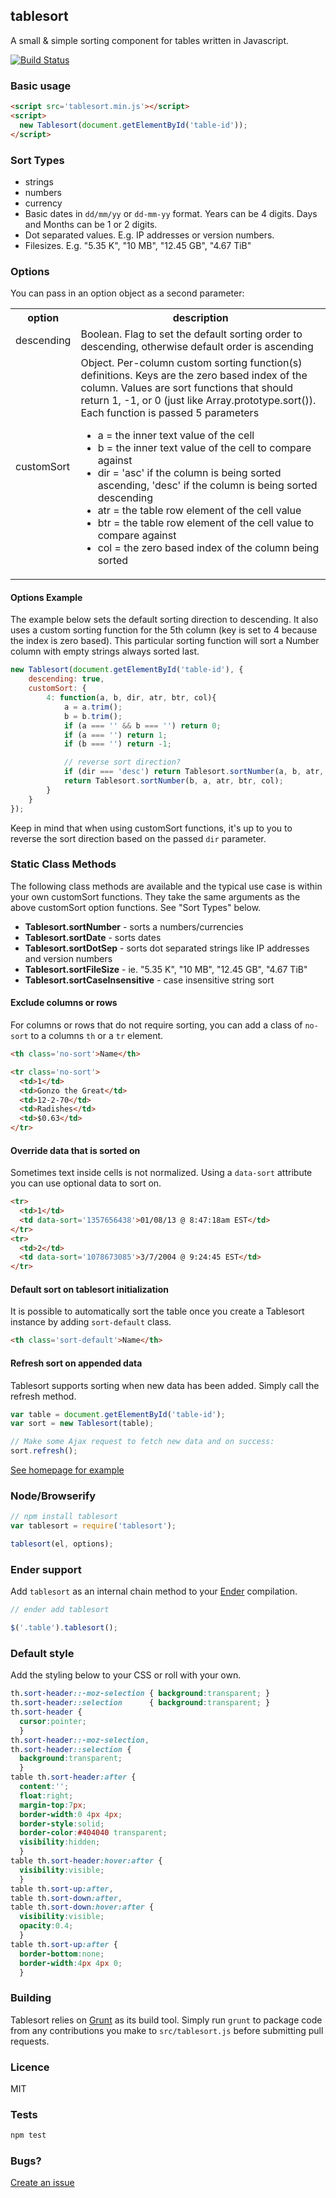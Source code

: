 tablesort
---

A small & simple sorting component for tables written in Javascript.

[![Build Status](https://travis-ci.org/tristen/tablesort.png?Zeqckz55oF1LjKHEqHT7)](https://travis-ci.org/tristen/tablesort)

### Basic usage

``` html
<script src='tablesort.min.js'></script>
<script>
  new Tablesort(document.getElementById('table-id'));
</script>
```
### Sort Types

* strings
* numbers
* currency
* Basic dates in `dd/mm/yy` or `dd-mm-yy` format. Years can be 4 digits. Days and Months can be 1 or 2 digits.
* Dot separated values. E.g. IP addresses or version numbers.
* Filesizes. E.g. "5.35 K", "10 MB", "12.45 GB", "4.67 TiB"

### Options

You can pass in an option object as a second parameter:

<table>
<tbody>
<tr>
<th>option</th>
<th>description</th>
</tr>
<tr>
<td>descending</td><td>Boolean. Flag to set the default sorting order to descending, otherwise default order is ascending</td>
</tr>
<tr>
<td>customSort</td>
<td>Object. Per-column custom sorting function(s) definitions.  Keys are the zero based index of the column.  Values are sort functions that should return 1, -1, or 0 (just like Array.prototype.sort()).  Each function is passed 5 parameters <ul>
<li>a = the inner text value of the cell</li>
<li>b = the inner text value of the cell to compare against</li>
<li>dir = 'asc' if the column is being sorted ascending, 'desc' if the column is being sorted descending</li>
<li>atr = the table row element of the cell value</li>
<li>btr = the table row element of the cell value to compare against</li>
<li>col = the zero based index of the column being sorted</li></ul></td>
</tr>
</tbody>
</table>

#### Options Example 
The example below sets the default sorting direction to descending. It also uses a custom sorting function for the 5th column (key is set to 4 because the index is zero based). This particular sorting function will sort a Number column with empty strings always sorted last.

``` js
new Tablesort(document.getElementById('table-id'), {
    descending: true,
    customSort: {
        4: function(a, b, dir, atr, btr, col){
            a = a.trim();
            b = b.trim();
            if (a === '' && b === '') return 0; 
            if (a === '') return 1;
            if (b === '') return -1;

            // reverse sort direction?
            if (dir === 'desc') return Tablesort.sortNumber(a, b, atr, btr, col);
            return Tablesort.sortNumber(b, a, atr, btr, col); 
        } 
    }
});
```
Keep in mind that when using customSort functions, it's up to you to reverse the sort direction based on the passed `dir` parameter.

### Static Class Methods
The following class methods are available and the typical use case is within your own customSort functions.  They take the same arguments as the above customSort option functions. See "Sort Types" below.

* **Tablesort.sortNumber** - sorts a numbers/currencies
* **Tablesort.sortDate** - sorts dates
* **Tablesort.sortDotSep** - sorts dot separated strings like IP addresses and version numbers 
* **Tablesort.sortFileSize** - ie. "5.35 K", "10 MB", "12.45 GB", "4.67 TiB" 
* **Tablesort.sortCaseInsensitive** - case insensitive string sort

#### Exclude columns or rows
For columns or rows that do not require sorting, you can add a class of `no-sort` to a columns `th` or a `tr` element.
``` html
<th class='no-sort'>Name</th>

<tr class='no-sort'>
  <td>1</td>
  <td>Gonzo the Great</td>
  <td>12-2-70</td>
  <td>Radishes</td>
  <td>$0.63</td>
</tr>
```

#### Override data that is sorted on
Sometimes text inside cells is not normalized. Using a `data-sort` attribute you can use optional data to sort on.

``` html
<tr>
  <td>1</td>
  <td data-sort='1357656438'>01/08/13 @ 8:47:18am EST</td>
</tr>
<tr>
  <td>2</td>
  <td data-sort='1078673085'>3/7/2004 @ 9:24:45 EST</td>
</tr>
```

#### Default sort on tablesort initialization
It is possible to automatically sort the table once you create a Tablesort instance by adding `sort-default` class.

``` html
<th class='sort-default'>Name</th>
```

#### Refresh sort on appended data
Tablesort supports sorting when new data has been added. Simply call the refresh method.

``` js
var table = document.getElementById('table-id');
var sort = new Tablesort(table);

// Make some Ajax request to fetch new data and on success:
sort.refresh();
```

[See homepage for example](http://tristen.ca/tablesort/demo/#refresh)

### Node/Browserify

``` js
// npm install tablesort
var tablesort = require('tablesort');

tablesort(el, options);
```

### Ender support
Add `tablesort` as an internal chain method to your [Ender](https://github.com/ender-js/Ender/) compilation.

``` js
// ender add tablesort

$('.table').tablesort();
```

### Default style
Add the styling below to your CSS or roll with your own.

``` css
th.sort-header::-moz-selection { background:transparent; }
th.sort-header::selection      { background:transparent; } 
th.sort-header {
  cursor:pointer;
  }
th.sort-header::-moz-selection,
th.sort-header::selection {
  background:transparent;
  }
table th.sort-header:after {
  content:'';
  float:right;
  margin-top:7px;
  border-width:0 4px 4px;
  border-style:solid;
  border-color:#404040 transparent;
  visibility:hidden;
  }
table th.sort-header:hover:after {
  visibility:visible;
  }
table th.sort-up:after,
table th.sort-down:after,
table th.sort-down:hover:after {
  visibility:visible;
  opacity:0.4;
  }
table th.sort-up:after {
  border-bottom:none;
  border-width:4px 4px 0;
  }
```

### Building

Tablesort relies on [Grunt](http://gruntjs.com) as its build tool. Simply run `grunt` to package code
from any contributions you make to `src/tablesort.js` before submitting pull requests.

### Licence

MIT

### Tests

```sh
npm test
```

### Bugs?

[Create an issue](https://github.com/tristen/tablesort/issues)
